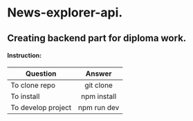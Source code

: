 # News-explorer-api.
## Creating backend part for diploma work.
#### Instruction:
| Question | Answer |
|----------------|:---------:|
| To clone repo | git clone |
| To install | npm install |
| To develop project| npm run dev |


